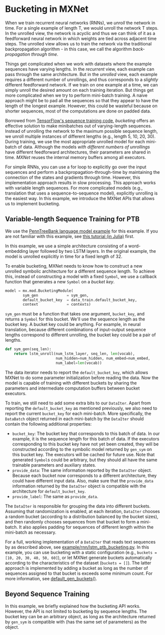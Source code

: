 # Bucketing in MXNet
When we train recurrent neural networks (RNNs), we _unroll_ the network in time.
For a single example of length T, we would unroll the network T steps.
In the unrolled view, the network is acyclic and thus we can think of it
as a feedforward neural network in which weights are tied across adjacent time steps.
The unrolled view allows us to train the network via the traditional backpropagation algorithm -
in this case, we call the algorithm _back-propagation through time_.

Things get complicated when we work with datasets where the example sequences have varying lengths.
In the _recurrent_ view, each example can pass through the same architecture.
But in the _unrolled_ view, each example requires a different number of unrollings, and thus corresponds to a _slightly_ different feedforward network.
If we train on one example at a time, we can simply unroll the desired amount on each training iteration.
But things get more complicated when we try to perform mini-batch training.
A naive approach might be to pad all the sequences so that they appear to have the length of the longest example.
However, this could be wasteful because on shorter sequences, most of the computations are done on padded data.

Borrowed from [TensorFlow's sequence training code](https://www.tensorflow.org/versions/r0.7/tutorials/seq2seq/index.html),
_bucketing_ offers an effective solution to make minibatches out of varying-length sequences.
Instead of unrolling the network to the maximum possible sequence length,
we unroll multiple instances of different lengths (e.g., length 5, 10, 20, 30).
During training, we use the most appropriate unrolled model
for each mini-batch of data.
Although the models *with different numbers of unrollings*
have different feedforward architectures,
their parameters are shared in time.
_MXNet_ reuses the internal memory buffers among all executors.

For simple RNNs, you can use a for loop to explicitly
go over the input sequences and perform a backpropagation-through-time
by maintaining the connection of the states and gradients through time.
However, this implementation approach results in slow processing.
This approach works with variable length sequences. For more complicated models (e.g., translation that uses a sequence-to-sequence model), explicitly unrolling is the easiest way. In this example, we introduce the MXNet APIs that allows us to implement bucketing.

## Variable-length Sequence Training for PTB

We use the [PennTreeBank language model example](https://github.com/dmlc/mxnet/tree/master/example/rnn) for this example. If you are not familiar with this example, see [this tutorial (in Julia)](http://dmlc.ml/mxnet/2015/11/15/char-lstm-in-julia.html) first.

In this example, we use a simple architecture
consisting of a word-embedding layer
followed by two LSTM layers.
In the original example,
the model is unrolled explicitly in time for a fixed length of 32.
 <!-- In this tutorial, we show how to use bucketing to implement variable-length sequence training. -->
To enable bucketing, MXNet needs to know how to construct a new unrolled symbolic architecture for a different sequence length. To achieve this, instead of constructing a model with a fixed `Symbol`, we use a callback function that generates a new `Symbol` on a *bucket key*.


```python
model = mx.mod.BucketingModule(
        sym_gen             = sym_gen,
        default_bucket_key  = data_train.default_bucket_key,
        context             = contexts)
```

`sym_gen` must be a function that takes one argument, `bucket_key`, and returns a `Symbol` for this bucket. We'll use the sequence length as the bucket key. A bucket key could be anything. For example, in neural translation, because different combinations of input-output sequence lengths correspond to different unrolling, the bucket key could be a pair of lengths.

```python
def sym_gen(seq_len):
    return lstm_unroll(num_lstm_layer, seq_len, len(vocab),
                       num_hidden=num_hidden, num_embed=num_embed,
                       num_label=len(vocab))
```
The data iterator needs to report the `default_bucket_key`, which allows MXNet to do some parameter initialization before reading the data. Now the model is capable of training with different buckets by sharing the parameters and intermediate computation buffers between bucket executors.

To train, we still need to add some extra bits to our `DataIter`. Apart from reporting the `default_bucket_key` as mentioned previously, we also need to report the current `bucket_key` for each mini-batch. More specifically, the `DataBatch` object returned in each mini-batch by the `DataIter` should contain the following additional properties:

* `bucket_key`: The bucket key that corresponds to this batch of data.
In our example, it is the sequence length for this batch of data.
If the executors corresponding to this bucket key have not yet been created,
they will be constructed according to the symbolic model returned by `gen_sym` on this bucket key.
The executors will be cached for future use.
Note that generated `Symbol`s could be arbitrary,
but they should all have the same trainable parameters and auxiliary states.
* `provide_data`: The same information reported by the `DataIter` object.
Because each bucket now corresponds to a different architecture,
they could have different input data.
Also, make sure that the `provide_data` information returned by the `DataIter` object
is compatible with the architecture for `default_bucket_key`.
* `provide_label`: The same as `provide_data`.

The `DataIter` is responsible for grouping the data into different buckets.
Assuming that randomization is enabled, at each iteration,
`DataIter` chooses a random bucket (according to a distribution balanced by the bucket sizes),
and then randomly chooses sequences from that bucket to form a mini-batch.
It also applies padding for sequences of different length within the mini-batch as necessary.

For a full, working implementation of a `DataIter`
that reads text sequences by as described above, see [example/rnn/lstm_ptb_bucketing.py](https://github.com/dmlc/mxnet/blob/master/example/rnn/lstm_bucketing.py).
In this example, you can use bucketing with a static configuration (e.g., `buckets = [10, 20, 30, 40, 50, 60]`), or let MXNet generate buckets automatically according to the characteristics of the dataset (`buckets = []`). The latter approach is implemented by adding a bucket as long as the number of sequences assigned to that bucket is exceeds some minimum count. For more information, see [default_gen_buckets()](https://github.com/dmlc/mxnet/blob/master/example/rnn/old/bucket_io.py#L43).

## Beyond Sequence Training

In this example, we briefly explained how the bucketing API works.
However, the API is not limited to bucketing by sequence lengths.
The bucket key can be an arbitrary object, as long
as the architecture returned by `gen_sym`
is compatible with (has the same set of parameters) as the object.
